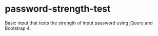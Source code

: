 # password-strength-test
Basic input that tests the strength of input password using jQuery and Bootstrap 4.
